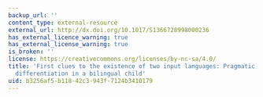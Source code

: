 ```yaml
---
backup_url: ''
content_type: external-resource
external_url: http://dx.doi.org/10.1017/S1366728998000236
has_external_licence_warning: true
has_external_license_warning: true
is_broken: ''
license: https://creativecommons.org/licenses/by-nc-sa/4.0/
title: 'First clues to the existence of two input languages: Pragmatic and lexical
  differentiation in a bilingual child'
uid: b3256af5-b118-42c3-943f-7124b3410179
---
```

